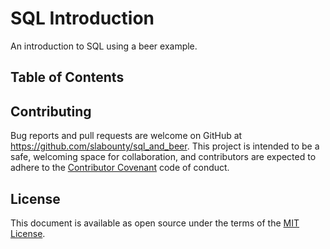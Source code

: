 # SQL Introduction

An introduction to SQL using a beer example.

## Table of Contents

[Chapter 1]: (chapter_1.md)
[Chapter 2]: (chapter_2.md)
[Chapter 3]: (chapter_3.md)
[Chapter 4]: (chapter_4.md)
[Chapter 5]: (chapter_5.md)
[Chapter 6]: (chapter_6.md)
[Chapter 7]: (chapter_7.md)

## Contributing

Bug reports and pull requests are welcome on GitHub at https://github.com/slabounty/sql_and_beer. This project is intended to be a safe, welcoming space for collaboration, and contributors are expected to adhere to the [Contributor Covenant](http://contributor-covenant.org) code of conduct.


## License

This document is available as open source under the terms of the [MIT License](http://opensource.org/licenses/MIT).


